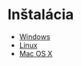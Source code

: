 # Inštalácia

- [Windows](../qt-creator/installation-windows.md)
- [Linux](../qt-creator/installation-linux.md)
- [Mac OS X](../qt-creator/installation-macosx.md)